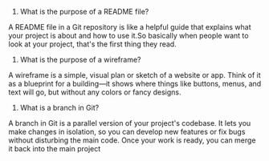 1. What is the purpose of a README file?

A README file in a Git repository is like a helpful guide that explains what your project is about and how to use it.So basically when people want to look at your project, that's the first thing they read.

1. What is the purpose of a wireframe?

A wireframe is a simple, visual plan or sketch of a website or app. Think of it as a blueprint for a building—it shows where things like buttons, menus, and text will go, but without any colors or fancy designs.


1. What is a branch in Git?

A branch in Git is a parallel version of your project's codebase. It lets you make changes in isolation, so you can develop new features or fix bugs without disturbing the main code. Once your work is ready, you can merge it back into the main project

